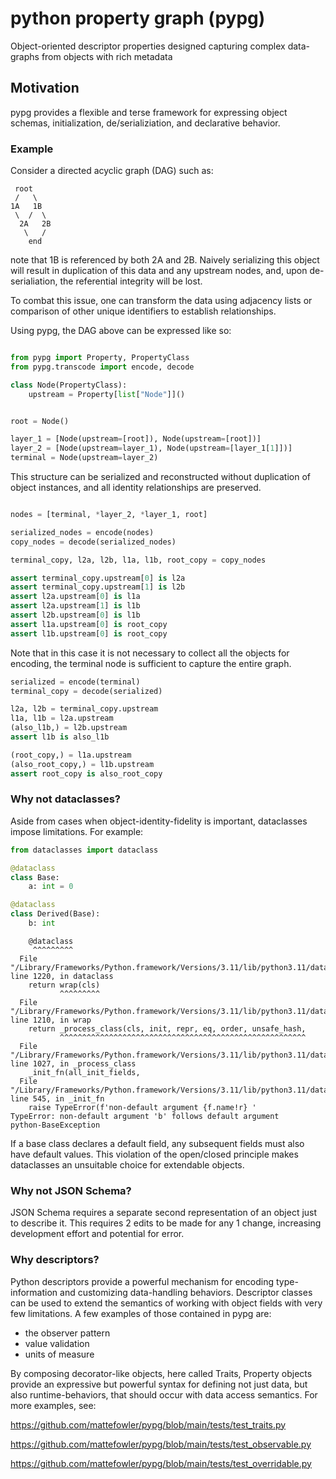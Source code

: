 # python property graph (pypg)
Object-oriented descriptor properties designed capturing complex data-graphs from objects with rich metadata 

## Motivation
pypg provides a flexible and terse framework for expressing object schemas, initialization, de/serializiation, and declarative behavior. 

### Example
Consider a directed acyclic graph (DAG) such as: 

     root
     /   \
    1A   1B
     \  /  \
      2A   2B
       \   /
        end

note that 1B is referenced by both 2A and 2B. Naively serializing this object will result in duplication of this data and any upstream nodes, and, upon de-serialiation, the referential integrity will be lost. 

To combat this issue, one can transform the data using adjacency lists or comparison of other unique identifiers to establish relationships.

Using pypg, the DAG above can be expressed like so:

```python

from pypg import Property, PropertyClass
from pypg.transcode import encode, decode

class Node(PropertyClass):
    upstream = Property[list["Node"]]()


root = Node()

layer_1 = [Node(upstream=[root]), Node(upstream=[root])]
layer_2 = [Node(upstream=layer_1), Node(upstream=[layer_1[1]])]
terminal = Node(upstream=layer_2)
```

This structure can be serialized and reconstructed without duplication of object instances, and all identity relationships are preserved.

```python

nodes = [terminal, *layer_2, *layer_1, root]

serialized_nodes = encode(nodes)
copy_nodes = decode(serialized_nodes)

terminal_copy, l2a, l2b, l1a, l1b, root_copy = copy_nodes

assert terminal_copy.upstream[0] is l2a
assert terminal_copy.upstream[1] is l2b
assert l2a.upstream[0] is l1a
assert l2a.upstream[1] is l1b
assert l2b.upstream[0] is l1b
assert l1a.upstream[0] is root_copy
assert l1b.upstream[0] is root_copy
```

Note that in this case it is not necessary to collect all the objects for encoding, the terminal node is sufficient to capture the entire graph.

```python
serialized = encode(terminal)
terminal_copy = decode(serialized)

l2a, l2b = terminal_copy.upstream
l1a, l1b = l2a.upstream
(also_l1b,) = l2b.upstream
assert l1b is also_l1b

(root_copy,) = l1a.upstream
(also_root_copy,) = l1b.upstream
assert root_copy is also_root_copy
```

### Why not dataclasses? 
Aside from cases when object-identity-fidelity is important, dataclasses impose limitations. For example:

```python
from dataclasses import dataclass

@dataclass
class Base:
    a: int = 0

@dataclass
class Derived(Base): 
    b: int

```
```console
    @dataclass
     ^^^^^^^^^
  File "/Library/Frameworks/Python.framework/Versions/3.11/lib/python3.11/dataclasses.py", line 1220, in dataclass
    return wrap(cls)
           ^^^^^^^^^
  File "/Library/Frameworks/Python.framework/Versions/3.11/lib/python3.11/dataclasses.py", line 1210, in wrap
    return _process_class(cls, init, repr, eq, order, unsafe_hash,
           ^^^^^^^^^^^^^^^^^^^^^^^^^^^^^^^^^^^^^^^^^^^^^^^^^^^^^^^
  File "/Library/Frameworks/Python.framework/Versions/3.11/lib/python3.11/dataclasses.py", line 1027, in _process_class
    _init_fn(all_init_fields,
  File "/Library/Frameworks/Python.framework/Versions/3.11/lib/python3.11/dataclasses.py", line 545, in _init_fn
    raise TypeError(f'non-default argument {f.name!r} '
TypeError: non-default argument 'b' follows default argument
python-BaseException
```

If a base class declares a default field, any subsequent fields must also have default values. This violation of the open/closed principle makes dataclasses an unsuitable choice for extendable objects. 

### Why not JSON Schema? 
JSON Schema requires a separate second representation of an object just to describe it. This requires 2 edits to be made for any 1 change, increasing development effort and potential for error. 

### Why descriptors? 
Python descriptors provide a powerful mechanism for encoding type-information and customizing data-handling behaviors. Descriptor classes can be used to extend the semantics of working with object fields with very few limitations. A few examples of those contained in pypg are: 

* the observer pattern
* value validation
* units of measure

By composing decorator-like objects, here called Traits, Property objects provide an expressive but powerful syntax for defining not just data, but also runtime-behaviors, that should occur with data access semantics. For more examples, see: 

https://github.com/mattefowler/pypg/blob/main/tests/test_traits.py

https://github.com/mattefowler/pypg/blob/main/tests/test_observable.py

https://github.com/mattefowler/pypg/blob/main/tests/test_overridable.py